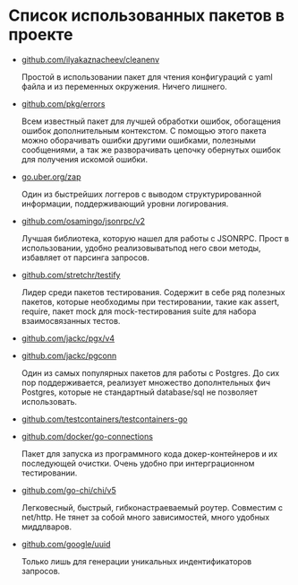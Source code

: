 # Список использованных пакетов в проекте

- [github.com/ilyakaznacheev/cleanenv](https://github.com/ilyakaznacheev/cleanenv)

    Простой в использовании пакет для чтения конфигураций с yaml файла и из
    переменных окружения. Ничего лишнего.

- [github.com/pkg/errors](https://github.com/pkg/errors)

    Всем известный пакет для лучшей обработки ошибок, обогащения ошибок
    дополнительным контекстом. С помощью этого пакета можно оборачивать
    ошибки другими ошибками, полезными сообщениями, а так же разворачивать
    цепочку обернутых ошибок для получения искомой ошибки.

- [go.uber.org/zap](https://go.uber.org/zap)

    Один из быстрейших логгеров с выводом структурированной информации, поддерживающий
    уровни логирования.

- [github.com/osamingo/jsonrpc/v2](https://github.com/osamingo/jsonrpc/v2)

    Лучшая библиотека, которую нашел для работы с JSONRPC.
    Прост в использовании, удобно реализовыватьпод него свои методы,
    избавляет от парсинга запросов.

- [github.com/stretchr/testify](https://github.com/stretchr/testify)

    Лидер среди пакетов тестирования. Содержит в себе ряд
    полезных пакетов, которые необходимы при тестировании,
    такие как assert, require, пакет mock для mock-тестирования
    suite для набора взаимосвязанных тестов.

- [github.com/jackc/pgx/v4](https://github.com/jackc/pgx/v4)
- [github.com/jackc/pgconn](https://github.com/jackc/pgconn)

    Один из самых популярных пакетов для работы с Postgres.
    До сих пор поддерживается, реализует множество дополнтельных фич
    Postgres, которые не стандартный database/sql не позволяет использовать.

- [github.com/testcontainers/testcontainers-go](https://github.com/testcontainers/testcontainers-go)
- [github.com/docker/go-connections](https://github.com/docker/go-connections)

    Пакет для запуска из программного кода докер-контейнеров и
    их последующей очистки. Очень удобно при интерграционном
    тестировании.

- [github.com/go-chi/chi/v5](https://github.com/go-chi/chi/v5)

    Легковесный, быстрый, гибконастраеваемый роутер. Совместим с net/http.
    Не тянет за собой много зависимостей, много удобных миддлваров.

- [github.com/google/uuid](https://github.com/google/uuid)

    Только лишь для генерации уникальных индентификаторов запросов.